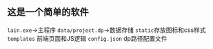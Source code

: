 ## 这是一个简单的软件
`lain.exe`->主程序
`data/project.dp`->数据存储
`static`存放图标和css样式
`templates` 前端页面和JS逻辑
`config.json` dp路径配置文件

